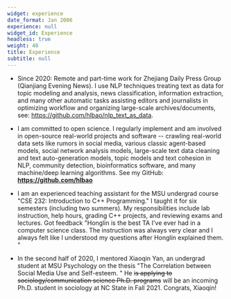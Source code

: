 ```yaml
---
widget: experience
date_format: Jan 2006
experience: null
widget_id: Experience
headless: true
weight: 40
title: Experience
subtitle: null
---
```

* Since 2020: Remote and part-time work for Zhejiang Daily Press Group (Qianjiang Evening News). I use NLP techniques treating text as data for topic modeling and analysis, news classification, information extraction, and many other automatic tasks assisting editors and journalists in optimizing workflow and organizing large-scale archives/documents, see: https://github.com/hlbao/nlp_text_as_data.


* I am committed to open science. I regularly implement and am involved in open-source real-world projects and software -- crawling real-world data sets like rumors in social media, various classic agent-based models, social network analysis models, large-scale text data cleaning and text auto-generation models, topic models and text cohesion in NLP, community detection, bioinformatics software, and many machine/deep learning algorithms. See my GitHub: **https://github.com/hlbao**


* I am an experienced teaching assistant for the MSU undergrad course "CSE 232: Introduction to C++ Programming." I taught it for six semesters (including two summers). My responsibilities include lab instruction, help hours, grading C++ projects, and reviewing exams and lectures. Got feedback "Honglin is the best TA I've ever had in a computer science class. The instruction was always very clear and I always felt like I understood my questions after Honglin explained them. "


* In the second half of 2020, I mentored Xiaoqin Yan, an undergrad student at MSU Psychology on the thesis "The Correlation between Social Media Use and Self-esteem. " He ~~is applying to sociology/communication science Ph.D. programs~~ will be an incoming Ph.D. student in sociology at NC State in Fall 2021. Congrats, Xiaoqin!